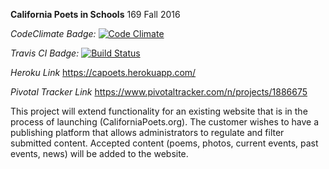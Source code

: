 **California Poets in Schools**
169 Fall 2016

*CodeClimate Badge:*
[![Code Climate](https://codeclimate.com/github/linanc/CApoets/badges/gpa.svg)](https://codeclimate.com/github/linanc/CApoets)

*Travis CI Badge:*
[![Build Status](https://travis-ci.org/linanc/CApoets.svg?branch=master)](https://travis-ci.org/linanc/CApoets)

*Heroku Link*
https://capoets.herokuapp.com/

*Pivotal Tracker Link*
https://www.pivotaltracker.com/n/projects/1886675

This project will extend functionality for an existing website that is in the
process of launching (CaliforniaPoets.org). The customer wishes to have a 
publishing platform that allows administrators to regulate and filter submitted
content. Accepted content (poems, photos, current events, past events, news)
will be added to the website.

